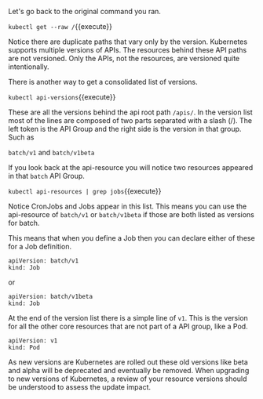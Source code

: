 Let's go back to the original command you ran.

`kubectl get --raw /`{{execute}}

Notice there are duplicate paths that vary only by the version. Kubernetes supports multiple versions of APIs. The resources behind these API paths are not versioned. Only the APIs, not the resources, are versioned quite intentionally.

There is another way to get a consolidated list of versions.

`kubectl api-versions`{{execute}}

These are all the versions behind the api root path `/apis/`. In the version list most of the lines are composed of two parts separated with a slash (/). The left token is the API Group and the right side is the version in that group. Such as

`batch/v1` and `batch/v1beta`

If you look back at the api-resource you will notice two resources appeared in that `batch` API Group.

`kubectl api-resources | grep jobs`{{execute}}

Notice CronJobs and Jobs appear in this list. This means you can use the api-resource of `batch/v1` or `batch/v1beta` if those are both listed as versions for batch.

This means that when you define a Job then you can declare either of these for a Job definition.

```
apiVersion: batch/v1
kind: Job
```
or
```
apiVersion: batch/v1beta
kind: Job
```

At the end of the version list there is a simple line of `v1`. This is the version for all the other core resources that are not part of a API group, like a Pod.

```
apiVersion: v1
kind: Pod
```

As new versions are Kubernetes are rolled out these old versions like beta and alpha will be deprecated and eventually be removed. When upgrading to new versions of Kubernetes, a review of your resource versions should be understood to assess the update impact.
